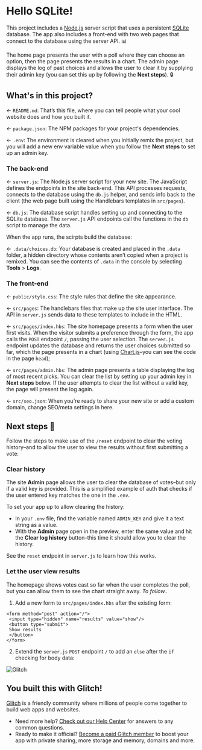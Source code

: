 # Hello SQLite!

This project includes a [Node.js](https://nodejs.org/en/about/) server script that uses a persistent [SQLite](https://www.sqlite.org) database. The app also includes a front-end with two web pages that connect to the database using the server API. 📊

The home page presents the user with a poll where they can choose an option, then the page presents the results in a chart. The admin page displays the log of past choices and allows the user to clear it by supplying their admin key (you can set this up by following the __Next steps__). 🔒

## What's in this project?

← `README.md`: That’s this file, where you can tell people what your cool website does and how you built it.

← `package.json`: The NPM packages for your project's dependencies.

← `.env`: The environment is cleared when you initially remix the project, but you will add a new env variable value when you follow the __Next steps__ to set up an admin key.

### The back-end

← `server.js`: The Node.js server script for your new site. The JavaScript defines the endpoints in the site back-end. This API processes requests, connects to the database using the `db.js` helper, and sends info back to the client (the web page built using the Handlebars templates in `src/pages`).

← `db.js`: The database script handles setting up and connecting to the SQLite database. The `server.js` API endpoints call the functions in the `db` script to manage the data.

When the app runs, the scirpts build the database:

← `.data/choices.db`: Your database is created and placed in the `.data` folder, a hidden directory whose contents aren’t copied when a project is remixed. You can see the contents of `.data` in the console by selecting __Tools__ >  __Logs__.

### The front-end

← `public/style.css`: The style rules that define the site appearance.

← `src/pages`: The handlebars files that make up the site user interface. The API in `server.js` sends data to these templates to include in the HTML.

← `src/pages/index.hbs`: The site homepage presents a form when the user first visits. When the visitor submits a preference through the form, the app calls the `POST` endpoint `/`, passing the user selection. The `server.js` endpoint updates the database and returns the user choices submitted so far, which the page presents in a chart (using [Chart.js](https://www.chartjs.org/docs/)–you can see the code in the page `head`);

← `src/pages/admin.hbs`: The admin page presents a table displaying the log of most recent picks. You can clear the list by setting up your admin key in __Next steps__ below. If the user attempts to clear the list without a valid key, the page will present the log again.

← `src/seo.json`: When you're ready to share your new site or add a custom domain, change SEO/meta settings in here.

## Next steps 🚀

Follow the steps to make use of the `/reset` endpoint to clear the voting history–and to allow the user to view the results without first submitting a vote:

### Clear history

The site __Admin__ page allows the user to clear the database of votes–but only if a valid key is provided. This is a simplified example of auth that checks if the user entered key matches the one in the `.env`.

To set your app up to allow clearing the history:

* In your `.env` file, find the variable named `ADMIN_KEY` and give it a text string as a value.
* With the __Admin__ page open in the preview, enter the same value and hit the __Clear log history__ button–this time it should allow you to clear the history.

See the `reset` endpoint in `server.js` to learn how this works.

### Let the user view results

The homepage shows votes cast so far when the user completes the poll, but you can allow them to see the chart straight away. _To follow.._

1. Add a new form to `src/pages/index.hbs` after the existing form:

```
<form method="post" action="/">
 <input type="hidden" name="results" value="show"/>
 <button type="submit">
 Show results
 </button>
</form>
```

2. Extend the `server.js` `POST` endpoint `/` to add an `else` after the `if` checking for body data:


![Glitch](https://cdn.glitch.com/a9975ea6-8949-4bab-addb-8a95021dc2da%2FLogo_Color.svg?v=1602781328576)

## You built this with Glitch!

[Glitch](https://glitch.com) is a friendly community where millions of people come together to build web apps and websites.

- Need more help? [Check out our Help Center](https://help.glitch.com/) for answers to any common questions.
- Ready to make it official? [Become a paid Glitch member](https://glitch.com/pricing) to boost your app with private sharing, more storage and memory, domains and more.
